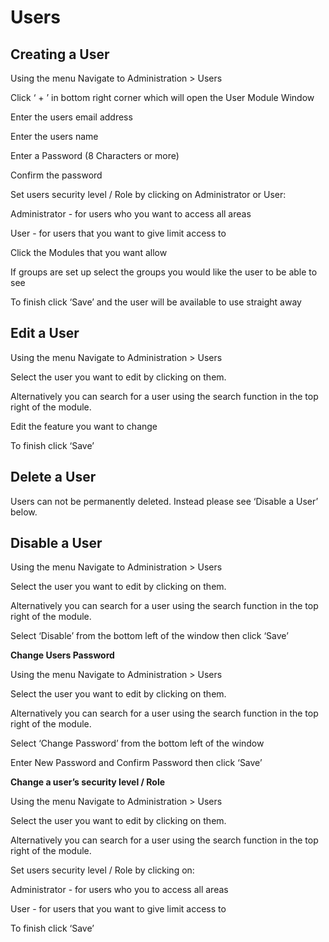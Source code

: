 # Users

## Creating a User

Using the menu Navigate to Administration > Users

Click ‘ + ’ in bottom right corner which will open the User Module Window

Enter the users email address

Enter the users name

Enter a Password (8 Characters or more)

Confirm the password

Set users security level / Role by clicking on Administrator or User:

Administrator - for users who you want to access all areas

User - for users that you want to give limit access to

Click the Modules that you want allow

If groups are set up select the groups you would like the user to be able to see

To finish click ‘Save’ and the user will be available to use straight away

## Edit a User

Using the menu Navigate to Administration > Users

Select the user you want to edit by clicking on them.

Alternatively you can search for a user using the search function in the top right of the module.

Edit the feature you want to change

To finish click ‘Save’

## Delete a User

Users can not be permanently deleted. Instead please see ‘Disable a User’ below.

## Disable a User

Using the menu Navigate to Administration > Users

Select the user you want to edit by clicking on them.

Alternatively you can search for a user using the search function in the top right of the module.

Select ‘Disable’ from the bottom left of the window then click ‘Save’

**Change Users Password**

Using the menu Navigate to Administration > Users

Select the user you want to edit by clicking on them.

Alternatively you can search for a user using the search function in the top right of the module.

Select ‘Change Password’ from the bottom left of the window

Enter New Password and Confirm Password then click ‘Save’

**Change a user’s security level / Role**

Using the menu Navigate to Administration > Users

Select the user you want to edit by clicking on them.

Alternatively you can search for a user using the search function in the top right of the module.

Set users security level / Role by clicking on:

Administrator - for users who you to access all areas

User - for users that you want to give limit access to

To finish click ‘Save’
<!--stackedit_data:
eyJoaXN0b3J5IjpbLTE3NTIxOTAxNzhdfQ==
-->